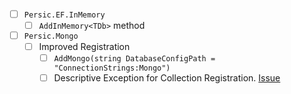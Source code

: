 - [ ] `Persic.EF.InMemory` <VERSION>
    - [ ] `AddInMemory<TDb>` method
- [ ] `Persic.Mongo` <VERSION>
    - [ ] Improved Registration
        - [ ] `AddMongo(string DatabaseConfigPath = "ConnectionStrings:Mongo")`
        - [ ] Descriptive Exception for Collection Registration. [Issue](https://github.com/astorDev/persic/issues/20)